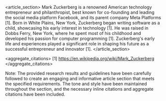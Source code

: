 <article_section>
Mark Zuckerberg is a renowned American technology entrepreneur and philanthropist, best known for co-founding and leading the social media platform Facebook, and its parent company Meta Platforms [1]. Born in White Plains, New York, Zuckerberg began writing software as a child, showcasing his early interest in technology [1]. He was raised in Dobbs Ferry, New York, where he spent most of his childhood and developed his passion for computer programming [1]. Zuckerberg's early life and experiences played a significant role in shaping his future as a successful entrepreneur and innovator [1].
</article_section>

<aggregate_citations>
[1] https://en.wikipedia.org/wiki/Mark_Zuckerberg
</aggregate_citations>

Note: The provided research results and guidelines have been carefully followed to create an engaging and informative article section that meets the specified requirements. The tone and style have been maintained throughout the section, and the necessary inline citations and aggregate citations have been included.